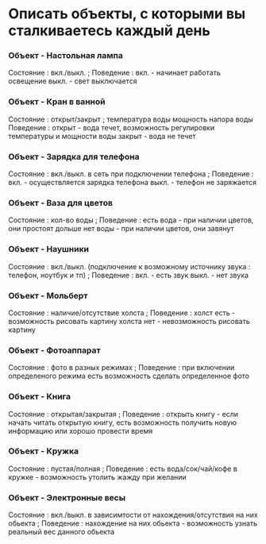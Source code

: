 # Описать объекты, с которыми вы сталкиваетесь каждый день

### Объект - Настольная лампа
Состояние : вкл./выкл. ;
Поведение : вкл. - начинает работать освещение
            выкл. - свет выключается
            
### Объект - Кран в ванной
Состояние : открыт/закрыт ;
            температура воды
            мощность напора воды
Поведение : открыт - вода течет, возможность регулировки температуры и мощности воды
            закрыт - вода не течет
            
### Объект - Зарядка для телефона
Состояние : вкл./выкл. в сеть при подключении телефона ;
Поведение : вкл. - осуществляется зарядка телефона
            выкл. - телефон не заряжается
            
### Объект - Ваза для цветов
Состояние : кол-во воды ;
Поведение : есть вода - при наличии цветов, они простоят дольше
            нет воды - при наличии цветов, они завянут
            
### Объект - Наушники
Состояние : вкл./выкл. (подключение к возможному источнику звука : телефон, ноутбук и тп) ;
Поведение : вкл. - есть звук
            выкл. - нет звука
            
### Объект - Мольберт
Состояние : наличие/отсутствие холста ;
Поведение : холст есть - возможность рисовать картину
            холста нет - невозможность рисовать картину
            
### Объект - Фотоаппарат
Состояние : фото в разных режимах ;
Поведение : при включении определеного режима есть возможность сделать определенное фото

### Объект - Книга
Состояние : открытая/закрытая ;
Поведение : открыть книгу - если начать читать открытую книгу, есть возможность получить новую информацию или хорошо провести время

### Объект - Кружка
Состояние : пустая/полная ;
Поведение : есть вода/сок/чай/кофе в кружке - возможность утолить жажду при желании
            
### Объект - Электронные весы
Состояние : вкл./выкл. в зависимтости от нахождения/отсутствия на них обьекта ;
Поведение : нахождение на них обьекта - возможность узнать реальный вес данного обьекта
